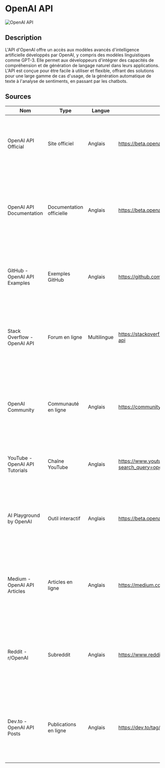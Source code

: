 # OpenAI API

![OpenAI API](https://www.driftingruby.com/episodes/openai-api-integration/download_image.png "OpenAI API")

## Description
L'API d'OpenAI offre un accès aux modèles avancés d'intelligence artificielle développés par OpenAI, y compris des modèles linguistiques comme GPT-3. Elle permet aux développeurs d'intégrer des capacités de compréhension et de génération de langage naturel dans leurs applications. L'API est conçue pour être facile à utiliser et flexible, offrant des solutions pour une large gamme de cas d'usage, de la génération automatique de texte à l'analyse de sentiments, en passant par les chatbots.

## Sources

Nom | Type | Langue | Lien | Description | Tags | Note
--- | --- | --- | --- | --- | --- | ---
OpenAI API Official | Site officiel | Anglais | https://beta.openai.com/ | Le site officiel de l'API d'OpenAI, offrant des informations, de la documentation et un accès à l'API. | OpenAI, API, IA | 5/5
OpenAI API Documentation | Documentation officielle | Anglais | https://beta.openai.com/docs/ | La documentation complète de l'API d'OpenAI, incluant des guides de démarrage rapide, des références API, et des exemples de code. | OpenAI, Documentation, Guide | 5/5
GitHub - OpenAI API Examples | Exemples GitHub | Anglais | https://github.com/openai/openai-api-examples | Un répertoire GitHub contenant des exemples de code et des projets d'exemple utilisant l'API d'OpenAI. | OpenAI, GitHub, Exemples | 4/5
Stack Overflow - OpenAI API | Forum en ligne | Multilingue | https://stackoverflow.com/questions/tagged/openai-api | Un forum où les développeurs peuvent poser des questions et partager des solutions sur l'utilisation de l'API d'OpenAI. | OpenAI, API, Q&A | 4/5
OpenAI Community | Communauté en ligne | Anglais | https://community.openai.com/ | Une communauté en ligne pour les utilisateurs de l'API d'OpenAI, offrant un espace pour discuter, partager des projets et collaborer. | OpenAI, Communauté, Collaboration | 4/5
YouTube - OpenAI API Tutorials | Chaîne YouTube | Anglais | https://www.youtube.com/results?search_query=openai+api+tutorial | Des tutoriels vidéo sur YouTube pour apprendre à utiliser l'API d'OpenAI. | OpenAI, API, Tutoriels | 3/5
AI Playground by OpenAI | Outil interactif | Anglais | https://beta.openai.com/playground | AI Playground, un outil interactif proposé par OpenAI pour expérimenter avec les modèles de l'API sans écrire de code. | OpenAI, Playground, IA | 4/5
Medium - OpenAI API Articles | Articles en ligne | Anglais | https://medium.com/tag/openai | Des articles sur Medium traitant de l'API d'OpenAI, partageant des expériences, des cas d'usage et des tutoriels. | OpenAI, Medium, Articles | 3/5
Reddit - r/OpenAI | Subreddit | Anglais | https://www.reddit.com/r/OpenAI/ | Un subreddit dédié à OpenAI, où les utilisateurs partagent des nouvelles, des projets et des discussions sur l'API d'OpenAI et d'autres sujets liés. | OpenAI, Reddit, Communauté | 3/5
Dev.to - OpenAI API Posts | Publications en ligne | Anglais | https://dev.to/tag/openai | Publications sur Dev.to concernant l'API d'OpenAI, offrant des aperçus, des conseils et des récits d'expérience de développeurs. | OpenAI, Dev.to, Blog | 4/5
